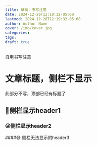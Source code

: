 ```yaml
---
title: 草稿：书写注意
date: 2024-12-26T12:19:32-05:00
lastmod: 2024-12-26T12:19:32-05:00
author: Author Name
cover: /img/cover.jpg
categories: 
tags: 
draft: true
---
```


自用书写注意

<!--more-->
# 文章标题，侧栏不显示
此部分不写，顶部已经有标题了
## 🤔侧栏显示header1

### 😜侧栏显示header2

####😅 侧栏无法显示的header3

